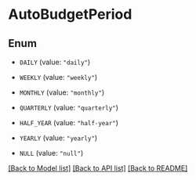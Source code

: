 # AutoBudgetPeriod

## Enum


* `DAILY` (value: `"daily"`)

* `WEEKLY` (value: `"weekly"`)

* `MONTHLY` (value: `"monthly"`)

* `QUARTERLY` (value: `"quarterly"`)

* `HALF_YEAR` (value: `"half-year"`)

* `YEARLY` (value: `"yearly"`)

* `NULL` (value: `"null"`)


[[Back to Model list]](../README.md#documentation-for-models) [[Back to API list]](../README.md#documentation-for-api-endpoints) [[Back to README]](../README.md)


